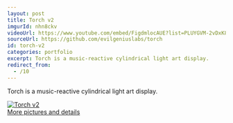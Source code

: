 ```yaml
---
layout: post
title: Torch v2
imgurId: nhn8ckv
videoUrl: https://www.youtube.com/embed/FigdmlocAUE?list=PLUYGVM-2vDxK88TIxaxSD_qWTSBVVwPWg
sourceUrl: https://github.com/evilgeniuslabs/torch
id: torch-v2
categories: portfolio
excerpt: Torch is a music-reactive cylindrical light art display.
redirect_from:
  - /10
---
```


Torch is a music-reactive cylindrical light art display.

<div class="row">
  <div class="col-sm-6 col-md-4">
    <div class="thumbnail">
      <a href="https://goo.gl/photos/RmBr31cSpFRqYBom8">
        <img src="https://lh3.googleusercontent.com/8kb8S_dkYl-GGVx7rSnWaT3LXomU0YTMVJ6U8CBDT51ZafyW1esiP11a29LV7XmodfP-RWSHkinK7w=w329-h445-no" alt="Torch v2" />
      </a>
      <div class="caption">
        <a href="https://goo.gl/photos/RmBr31cSpFRqYBom8">More pictures and details</a>
      </div>
    </div>
  </div>
</div>
